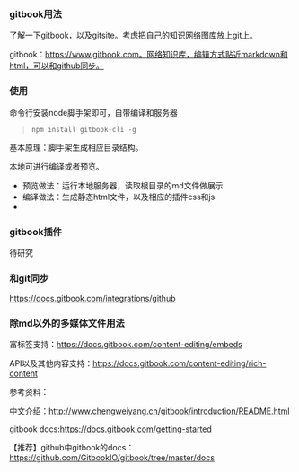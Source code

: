 ### gitbook用法

了解一下gitbook，以及gitsite。考虑把自己的知识网络图库放上git上。

gitbook：https://www.gitbook.com。网络知识库，编辑方式贴近markdown和html，可以和github同步。

### 使用

命令行安装node脚手架即可，自带编译和服务器

> ```
> npm install gitbook-cli -g
> ```

基本原理：脚手架生成相应目录结构。

本地可进行编译或者预览。

- 预览做法：运行本地服务器，读取根目录的md文件做展示
- 编译做法：生成静态html文件，以及相应的插件css和js
- ​





### gitbook插件

待研究



### 和git同步

https://docs.gitbook.com/integrations/github



### 除md以外的多媒体文件用法

富标签支持：https://docs.gitbook.com/content-editing/embeds

API以及其他内容支持：https://docs.gitbook.com/content-editing/rich-content

参考资料：

中文介绍：http://www.chengweiyang.cn/gitbook/introduction/README.html

gitbook docs:https://docs.gitbook.com/getting-started

【推荐】github中gitbook的docs：https://github.com/GitbookIO/gitbook/tree/master/docs